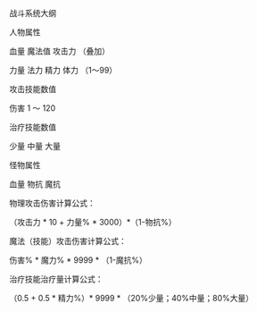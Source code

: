 战斗系统大纲

人物属性

血量	魔法值	攻击力		（叠加）

力量	法力	精力	体力				（1～99）



攻击技能数值

伤害 1 ～ 120



治疗技能数值

少量	中量	大量



怪物属性

血量	物抗	魔抗



物理攻击伤害计算公式：

（攻击力  * 10 + 力量% * 3000）*（1-物抗%）



魔法（技能）攻击伤害计算公式：

伤害% * 魔力% * 9999 * （1-魔抗%）



治疗技能治疗量计算公式：

（0.5 + 0.5 * 精力%）* 9999 * （20%少量；40%中量；80%大量）

